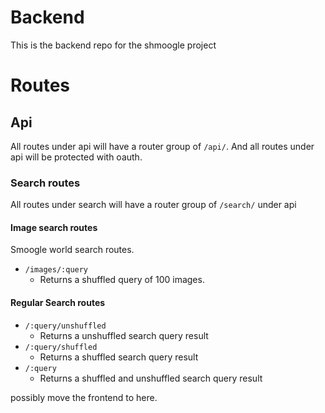 # Backend

This is the backend repo for the shmoogle project

# Routes
## Api
All routes under api will have a router group of ``/api/``.
And all routes under api will be protected with oauth.
### Search routes
All routes under search will have a router group of ``/search/`` under api
#### Image search routes
Smoogle world search routes.
* ``/images/:query``
  * Returns a shuffled query of 100 images.

#### Regular Search routes

* ``/:query/unshuffled``
  * Returns a unshuffled search query result
* ``/:query/shuffled``
  * Returns a shuffled search query result
* ``/:query`` 
  * Returns a shuffled and unshuffled search query result

possibly move the frontend to here.
